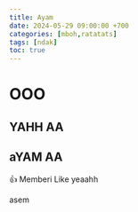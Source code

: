 ```yaml
---
title: Ayam
date: 2024-05-29 09:00:00 +700
categories: [mboh,ratatats]
tags: [ndak]
toc: true
---
```


# OOO

## YAHH AA

## aYAM AA

👍 Memberi Like
yeaahh

asem
